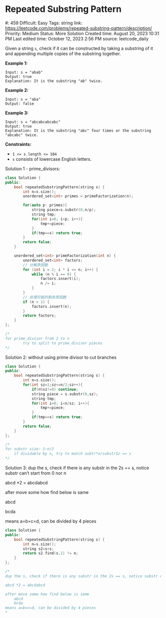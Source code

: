 # Repeated Substring Pattern

#: 459
Difficult: Easy
Tags: string
link: https://leetcode.com/problems/repeated-substring-pattern/description/
Priority: Medium
Status: More Solution
Created time: August 20, 2023 10:31 PM
Last edited time: October 12, 2023 2:56 PM
source: leetcode_daily

Given a string `s`, check if it can be constructed by taking a substring of it and appending multiple copies of the substring together.

**Example 1:**

```
Input: s = "abab"
Output: true
Explanation: It is the substring "ab" twice.

```

**Example 2:**

```
Input: s = "aba"
Output: false

```

**Example 3:**

```
Input: s = "abcabcabcabc"
Output: true
Explanation: It is the substring "abc" four times or the substring "abcabc" twice.

```

**Constraints:**

- `1 <= s.length <= 104`
- `s` consists of lowercase English letters.

Solution 1 - prime_divisors:

```cpp
class Solution {
public:
    bool repeatedSubstringPattern(string s) {
        int n=s.size();
        unordered_set<int> primes = primeFactorization(n);

        for(auto p: primes){
            string piece=s.substr(0,n/p);
            string tmp;
            for(int i=0; i<p; i++){
                tmp+=piece;
            }
            if(tmp==s) return true;
        }
        return false;
    }

    unordered_set<int> primeFactorization(int n) {
        unordered_set<int> factors;
        // 分解质因数
        for (int i = 2; i * i <= n; i++) {
            while (n % i == 0) {
                factors.insert(i);
                n /= i;
            }
        }
        // 处理可能的剩余质因数
        if (n > 1) {
            factors.insert(n);
        }
        return factors;
    }
};

/*
for prime_divisor from 2 to n
        try to split to prime_divisor pieces
*/
```

Solution 2: without using prime divisor to cut branches

```cpp
class Solution {
public:
    bool repeatedSubstringPattern(string s) {
        int n=s.size();
        for(int sz=1;sz<=n/2;sz++){
            if(n%sz!=0) continue;
            string piece = s.substr(0,sz);
            string tmp;
            for(int i=0; i<n/sz; i++){
                tmp+=piece;
            }
            if(tmp==s) return true;
        }
        return false;
    }
};

/*
for substr size: 1~n/2
    if dividable by n, try to match subtr*n/substrSz == s
*/
```

Solution 3: dup the s, check if there is any substr in the 2s == s, notice substr can’t start from 0 nor n

abcd *2 = abcdabcd

after move some how find below is same

abcd

bcda

means a=b=c=d, can be divided by 4 pieces

```cpp
class Solution {
public:
    bool repeatedSubstringPattern(string s) {
        int n=s.size();
        string s2=s+s;
        return s2.find(s,1) != n;
    }
};

/*
dup the s, check if there is any substr in the 2s == s, notice substr can’t start from 0 nor n

abcd *2 = abcdabcd

after move some how find below is same
    abcd
    bcda
means a=b=c=d, can be divided by 4 pieces
*
```